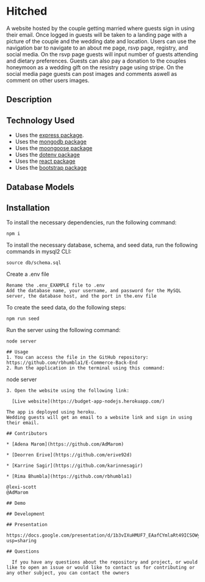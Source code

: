 
# Hitched 
A website hosted by the couple getting married where guests sign in using their email. Once logged in guests will be taken to a landing page with a picture of the couple and the wedding date and location. Users can use the navigation bar to navigate to an about me page, rsvp page, registry, and social media. On the rsvp page guests will input number of guests attending and dietary preferences. Guests can also pay a donation to the couples honeymoon as a wedding gift on the resistry page using stripe. On the social media page guests can post images and comments aswell as comment on other users images.


## Description 


## Technology Used
* Uses the [express package](https://www.npmjs.com/package/express).
* Uses the [mongodb package](https://www.npmjs.com/package/mongodb) 
* Uses the [moongoose package](https://www.npmjs.com/package/mongoose) 
* Uses the [dotenv package](https://www.npmjs.com/package/dotenv) 
* Uses the [react package](https://www.npmjs.com/package/react)
* Uses the [bootstrap package](https://www.npmjs.com/package/bootstrap)

  
## Database Models


## Installation

  To install the necessary dependencies, run the following command:
  ```
  npm i
  ```
  To install the necessary database, schema, and seed data, run the following commands in mysql2 CLI:
  ```
  source db/schema.sql
  ```
  Create a .env file
  ```
  Rename the .env_EXAMPLE file to .env
  Add the database name, your username, and password for the MySQL server, the database host, and the port in the.env file
  ```
  To create the seed data, do the following steps:
  ```
  npm run seed
  ```
  Run the server using the following command:
  ```
  node server

## Usage
  1. You can access the file in the GitHub repository: https://github.com/rbhumbla1/E-Commerce-Back-End
2. Run the application in the terminal using this command: 
```
node server
```
3. Open the website using the following link:

  [Live website](https://budget-app-nodejs.herokuapp.com/)

The app is deployed using heroku. 
Wedding guests will get an email to a website link and sign in using their email.

## Contributors

* [Adena Marom](https://github.com/AdMarom)

* [Deorren Erive](https://github.com/erive92d)

* [Karrine Sagir](https://github.com/karinnesagir)

* [Rima Bhumbla](https://github.com/rbhumbla1)

@lexi-scott
@AdMarom

## Demo

## Development

## Presentation

https://docs.google.com/presentation/d/1b3vIXuHMUF7_EAafCYmlaRt49ICSOWy8mv46IpOJarI/edit?usp=sharing

## Questions

  If you have any questions about the repository and project, or would like to open an issue or would like to contact us for contributing or any other subject, you can contact the owners
